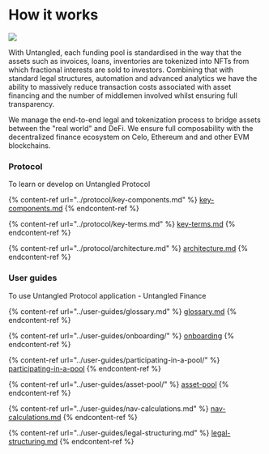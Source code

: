 # How it works

![](https://lh6.googleusercontent.com/antcpETfrZYkTQwT3v2gSpFdZr8zGcml8BYwf-\_yXmTf0QX-pHwAob\_eWBw6cY6Jc0O\_7mlF0TmcL-NaE4jSalehjdDl5Y3RiuYy0KhzWZADS6RUBuFC3fnNcC3oafdNKmPhF0QoygjvHAuIYg)

With Untangled, each funding pool is standardised in the way that the assets such as invoices, loans, inventories are tokenized into NFTs from which fractional interests are sold to investors. Combining that with standard legal structures, automation and advanced analytics we have the ability to massively reduce transaction costs associated with asset financing and the number of middlemen involved whilst ensuring full transparency.

We manage the end-to-end legal and tokenization process to bridge assets between the "real world" and DeFi. We ensure full composability with the decentralized finance ecosystem on Celo, Ethereum and and other EVM blockchains.

### Protocol

To learn or develop on Untangled Protocol

{% content-ref url="../protocol/key-components.md" %}
[key-components.md](../protocol/key-components.md)
{% endcontent-ref %}

{% content-ref url="../protocol/key-terms.md" %}
[key-terms.md](../protocol/key-terms.md)
{% endcontent-ref %}

{% content-ref url="../protocol/architecture.md" %}
[architecture.md](../protocol/architecture.md)
{% endcontent-ref %}

### User guides

To use Untangled Protocol application - Untangled Finance

{% content-ref url="../user-guides/glossary.md" %}
[glossary.md](../user-guides/glossary.md)
{% endcontent-ref %}

{% content-ref url="../user-guides/onboarding/" %}
[onboarding](../user-guides/onboarding/)
{% endcontent-ref %}

{% content-ref url="../user-guides/participating-in-a-pool/" %}
[participating-in-a-pool](../user-guides/participating-in-a-pool/)
{% endcontent-ref %}

{% content-ref url="../user-guides/asset-pool/" %}
[asset-pool](../user-guides/asset-pool/)
{% endcontent-ref %}

{% content-ref url="../user-guides/nav-calculations.md" %}
[nav-calculations.md](../user-guides/nav-calculations.md)
{% endcontent-ref %}

{% content-ref url="../user-guides/legal-structuring.md" %}
[legal-structuring.md](../user-guides/legal-structuring.md)
{% endcontent-ref %}
